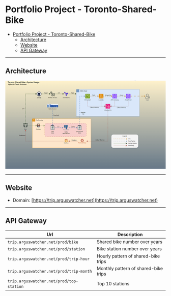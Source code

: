 # Portfolio Project - Toronto-Shared-Bike

- [Portfolio Project - Toronto-Shared-Bike](#portfolio-project---toronto-shared-bike)
  - [Architecture](#architecture)
  - [Website](#website)
  - [API Gateway](#api-gateway)

---

## Architecture

![sa](./web/img/tech/system_design.gif)

---

## Website

- Domain: [https://trip.arguswatcher.net](https://trip.arguswatcher.net)

---

## API Gateway

| Url                                      | Description                          |
| ---------------------------------------- | ------------------------------------ |
| `trip.arguswatcher.net/prod/bike`        | Shared bike number over years        |
| `trip.arguswatcher.net/prod/station`     | Bike station number over years       |
| `trip.arguswatcher.net/prod/trip-hour`   | Hourly pattern of shared-bike trips  |
| `trip.arguswatcher.net/prod/trip-month`  | Monthly pattern of shared-bike trips |
| `trip.arguswatcher.net/prod/top-station` | Top 10 stations                      |
